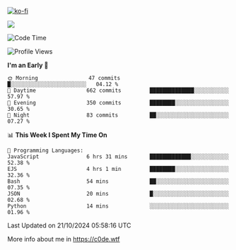 [![ko-fi](https://ko-fi.com/img/githubbutton_sm.svg)](https://ko-fi.com/Z8Z4Y2LKX)

<a href="https://wakatime.com"><img src="https://wakatime.com/share/@c0dezin/b7f18a7c-ab3a-40b8-8bc7-b1b7bf71f1d6.svg" /></a>

<!--START_SECTION:waka-->
![Code Time](http://img.shields.io/badge/Code%20Time-129%20hrs%2039%20mins-blue)

![Profile Views](http://img.shields.io/badge/Profile%20Views-0-blue)

**I'm an Early 🐤** 

```text
🌞 Morning                47 commits          █░░░░░░░░░░░░░░░░░░░░░░░░   04.12 % 
🌆 Daytime                662 commits         ██████████████░░░░░░░░░░░   57.97 % 
🌃 Evening                350 commits         ████████░░░░░░░░░░░░░░░░░   30.65 % 
🌙 Night                  83 commits          ██░░░░░░░░░░░░░░░░░░░░░░░   07.27 % 
```


📊 **This Week I Spent My Time On** 

```text
💬 Programming Languages: 
JavaScript               6 hrs 31 mins       █████████████░░░░░░░░░░░░   52.38 % 
EJS                      4 hrs 1 min         ████████░░░░░░░░░░░░░░░░░   32.36 % 
Bash                     54 mins             ██░░░░░░░░░░░░░░░░░░░░░░░   07.35 % 
JSON                     20 mins             █░░░░░░░░░░░░░░░░░░░░░░░░   02.68 % 
Python                   14 mins             ░░░░░░░░░░░░░░░░░░░░░░░░░   01.96 % 
```


 Last Updated on 21/10/2024 05:58:16 UTC
<!--END_SECTION:waka-->

More info about me in https://c0de.wtf
